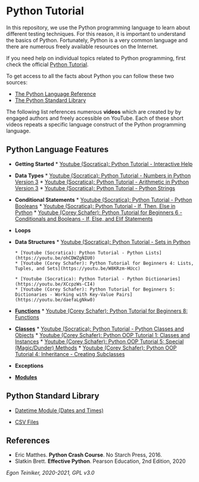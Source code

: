 # Python Tutorial

In this repository, we use the Python programming language to learn about different testing techniques.
For this reason, it is important to understand the basics of Python.
Fortunately, Python is a very common language and there are numerous freely available resources on the Internet.

If you need help on individual topics related to Python programming, first check the official
[Python Tutorial](https://docs.python.org/3/tutorial/index.html).

To get access to all the facts about Python you can follow these two sources:
* [The Python Language Reference](https://docs.python.org/3/reference/index.html)
* [The Python Standard Library](https://docs.python.org/3/library/index.html)

The following list references numerous **videos** which are created by by engaged authors and freely accessible on YouTube.
Each of these short videos repeats a specific language construct of the Python programming language.

## Python Language Features

  * **Getting Started**
        * [Youtube (Socratica):  Python Tutorial - Interactive Help](https://youtu.be/BVXv0-1Rcc8)
      
  * **Data Types** 
        * [Youtube (Socratica): Python Tutorial - Numbers in Python Version 3](https://youtu.be/_87ASgggEg0)
        * [Youtube (Socratica): Python Tutorial - Arithmetic in Python Version 3](https://youtu.be/Aj8FQRIHJSc)
        * [Youtube (Socratica): Python Tutorial - Python Strings](https://youtu.be/iAzShkKzpJo)
  
  * **Conditional Statements** 
        * [Youtube (Socratica): Python Tutorial - Python Booleans](https://youtu.be/9OK32jb_TdI)
        * [Youtube (Socratica): Python Tutorial - If, Then, Else in Python](https://youtu.be/f4KOjWS_KZs)
        * [Youtube (Corey Schafer): Python Tutorial for Beginners 6 - Conditionals and Booleans - If, Else, and Elif Statements](https://youtu.be/DZwmZ8Usvnk)
  
  * **Loops** 
  
  * **Data Structures** 
        * [Youtube (Socratica): Python Tutorial - Sets in Python](https://youtu.be/sBvaPopWOmQ)
      
        * [Youtube (Socratica): Python Tutorial - Python Lists](https://youtu.be/ohCDWZgNIU0)
        * [Youtube (Corey Schafer): Python Tutorial for Beginners 4: Lists, Tuples, and Sets](https://youtu.be/W8KRzm-HUcc) 

        * [Youtube (Socratica): Python Tutorial - Python Dictionaries](https://youtu.be/XCcpzWs-CI4)
        * [Youtube (Corey Schafer): Python Tutorial for Beginners 5: Dictionaries - Working with Key-Value Pairs](https://youtu.be/daefaLgNkw0)

  * [**Functions**](https://github.com/teiniker/teiniker-lectures-softwaretesting/tree/master/introduction/python/functions) 
        * [Youtube (Corey Schafer): Python Tutorial for Beginners 8: Functions](https://youtu.be/9Os0o3wzS_I)
  
  * [**Classes**](https://github.com/teiniker/teiniker-lectures-softwaretesting/tree/master/introduction/python/classes)
        * [Youtube (Socratica): Python Tutorial - Python Classes and Objects](https://youtu.be/apACNr7DC_s)
        * [Youtube (Corey Schafer): Python OOP Tutorial 1: Classes and Instances](https://youtu.be/ZDa-Z5JzLYM)
        * [Youtube (Corey Schafer): Python OOP Tutorial 5: Special (Magic/Dunder) Methods](https://youtu.be/3ohzBxoFHAY)
        * [Youtube (Corey Schafer): Python OOP Tutorial 4: Inheritance - Creating Subclasses](https://youtu.be/RSl87lqOXDE)
      
  * **Exceptions**
  
  * [**Modules**](https://github.com/teiniker/teiniker-lectures-softwaretesting/tree/master/introduction/python)
  
  
## Python Standard Library
  
  * [Datetime Module (Dates and Times)](https://youtu.be/RjMbCUpvIgw)
   
  * [CSV Files](https://youtu.be/Xi52tx6phRU)

## References
* Eric Matthes. **Python Crash Course**. No Starch Press, 2016. 
* Slatkin Brett. **Effective Python**. Pearson Education, 2nd Edition, 2020


*Egon Teiniker, 2020-2021, GPL v3.0*
